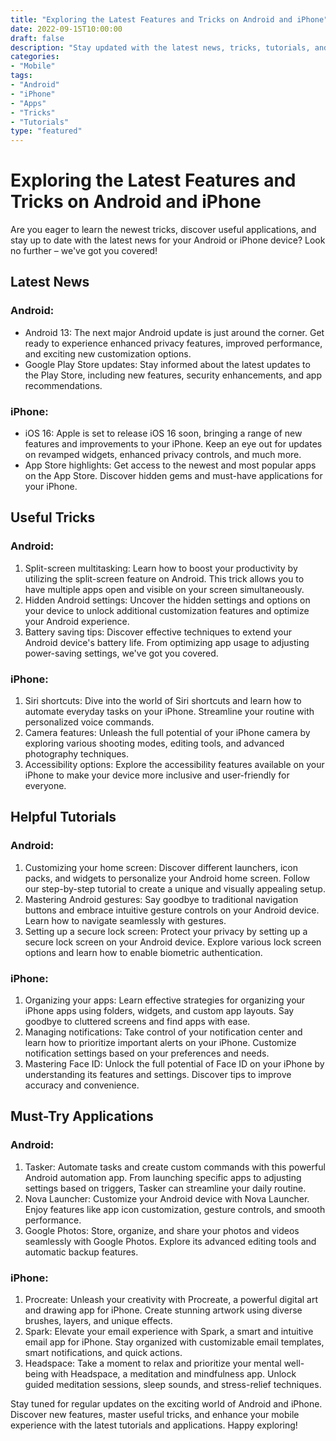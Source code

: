 ```yaml
--- 
title: "Exploring the Latest Features and Tricks on Android and iPhone"
date: 2022-09-15T10:00:00
draft: false
description: "Stay updated with the latest news, tricks, tutorials, and applications for Android and iPhone."
categories:
- "Mobile"
tags:
- "Android"
- "iPhone"
- "Apps"
- "Tricks"
- "Tutorials"
type: "featured"
---
```


# Exploring the Latest Features and Tricks on Android and iPhone

Are you eager to learn the newest tricks, discover useful applications, and stay up to date with the latest news for your Android or iPhone device? Look no further – we've got you covered!

## Latest News

### Android:

- Android 13: The next major Android update is just around the corner. Get ready to experience enhanced privacy features, improved performance, and exciting new customization options.
- Google Play Store updates: Stay informed about the latest updates to the Play Store, including new features, security enhancements, and app recommendations.

### iPhone:

- iOS 16: Apple is set to release iOS 16 soon, bringing a range of new features and improvements to your iPhone. Keep an eye out for updates on revamped widgets, enhanced privacy controls, and much more.
- App Store highlights: Get access to the newest and most popular apps on the App Store. Discover hidden gems and must-have applications for your iPhone.

## Useful Tricks

### Android:

1. Split-screen multitasking: Learn how to boost your productivity by utilizing the split-screen feature on Android. This trick allows you to have multiple apps open and visible on your screen simultaneously.
2. Hidden Android settings: Uncover the hidden settings and options on your device to unlock additional customization features and optimize your Android experience.
3. Battery saving tips: Discover effective techniques to extend your Android device's battery life. From optimizing app usage to adjusting power-saving settings, we've got you covered.

### iPhone:

1. Siri shortcuts: Dive into the world of Siri shortcuts and learn how to automate everyday tasks on your iPhone. Streamline your routine with personalized voice commands.
2. Camera features: Unleash the full potential of your iPhone camera by exploring various shooting modes, editing tools, and advanced photography techniques.
3. Accessibility options: Explore the accessibility features available on your iPhone to make your device more inclusive and user-friendly for everyone.

## Helpful Tutorials

### Android:

1. Customizing your home screen: Discover different launchers, icon packs, and widgets to personalize your Android home screen. Follow our step-by-step tutorial to create a unique and visually appealing setup.
2. Mastering Android gestures: Say goodbye to traditional navigation buttons and embrace intuitive gesture controls on your Android device. Learn how to navigate seamlessly with gestures.
3. Setting up a secure lock screen: Protect your privacy by setting up a secure lock screen on your Android device. Explore various lock screen options and learn how to enable biometric authentication.

### iPhone:

1. Organizing your apps: Learn effective strategies for organizing your iPhone apps using folders, widgets, and custom app layouts. Say goodbye to cluttered screens and find apps with ease.
2. Managing notifications: Take control of your notification center and learn how to prioritize important alerts on your iPhone. Customize notification settings based on your preferences and needs.
3. Mastering Face ID: Unlock the full potential of Face ID on your iPhone by understanding its features and settings. Discover tips to improve accuracy and convenience.

## Must-Try Applications

### Android:

1. Tasker: Automate tasks and create custom commands with this powerful Android automation app. From launching specific apps to adjusting settings based on triggers, Tasker can streamline your daily routine.
2. Nova Launcher: Customize your Android device with Nova Launcher. Enjoy features like app icon customization, gesture controls, and smooth performance.
3. Google Photos: Store, organize, and share your photos and videos seamlessly with Google Photos. Explore its advanced editing tools and automatic backup features.

### iPhone:

1. Procreate: Unleash your creativity with Procreate, a powerful digital art and drawing app for iPhone. Create stunning artwork using diverse brushes, layers, and unique effects.
2. Spark: Elevate your email experience with Spark, a smart and intuitive email app for iPhone. Stay organized with customizable email templates, smart notifications, and quick actions.
3. Headspace: Take a moment to relax and prioritize your mental well-being with Headspace, a meditation and mindfulness app. Unlock guided meditation sessions, sleep sounds, and stress-relief techniques.

Stay tuned for regular updates on the exciting world of Android and iPhone. Discover new features, master useful tricks, and enhance your mobile experience with the latest tutorials and applications. Happy exploring!
